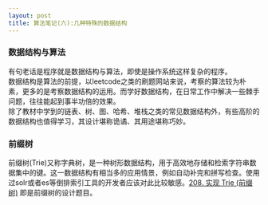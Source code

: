 ```yaml
---
layout: post
title: 算法笔记(六):几种特殊的数据结构
---
```


### 数据结构与算法
有句老话是程序就是数据结构与算法，即使是操作系统这样复杂的程序。<br>
数据结构是算法的前提，以leetcode之类的刷题网站来说，考察的算法较为朴素，更多的是考察数据结构的运用。而学好数据结构，在日常工作中解决一些棘手问题，往往能起到事半功倍的效果。<br>
除了教材中学到的链表、树、图、哈希、堆栈之类的常见数据结构外，有些高阶的数据结构也值得学习，其设计堪称诡谲、其用途堪称巧妙。
<br>



### 前缀树

前缀树(Trie)又称字典树，是一种树形数据结构，用于高效地存储和检索字符串数据集中的键。这一数据结构有相当多的应用情景，例如自动补完和拼写检查。使用过solr或者es等倒排索引工具的开发者应该对此比较敏感。[208. 实现 Trie (前缀树)](https://leetcode-cn.com/problems/implement-trie-prefix-tree/) 即是前缀树的设计题目。


